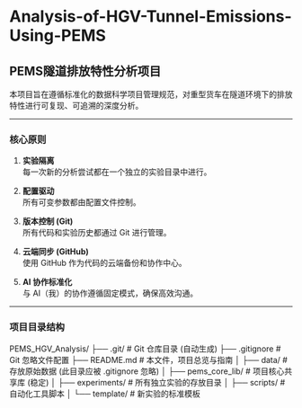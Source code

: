 # Analysis-of-HGV-Tunnel-Emissions-Using-PEMS  
## PEMS隧道排放特性分析项目

本项目旨在遵循标准化的数据科学项目管理规范，对重型货车在隧道环境下的排放特性进行可复现、可追溯的深度分析。

---

### 核心原则
1. **实验隔离**  
   每一次新的分析尝试都在一个独立的实验目录中进行。

2. **配置驱动**  
   所有可变参数都由配置文件控制。

3. **版本控制 (Git)**  
   所有代码和实验历史都通过 Git 进行管理。

4. **云端同步 (GitHub)**  
   使用 GitHub 作为代码的云端备份和协作中心。

5. **AI 协作标准化**  
   与 AI（我）的协作遵循固定模式，确保高效沟通。

---

### 项目目录结构
PEMS_HGV_Analysis/
├── .git/                   # Git 仓库目录 (自动生成)
├── .gitignore              # Git 忽略文件配置
├── README.md               # 本文件，项目总览与指南
│
├── data/                   # 存放原始数据 (此目录应被 .gitignore 忽略)
│
├── pems_core_lib/          # 项目核心共享库 (稳定)
│
├── experiments/            # 所有独立实验的存放目录
│
├── scripts/                # 自动化工具脚本
│
└── template/               # 新实验的标准模板
